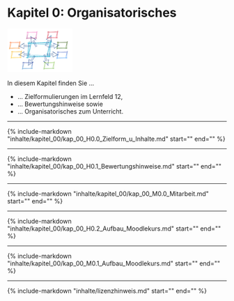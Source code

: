 # Kapitel 0: Organisatorisches

![Kapitelbild](bilder/kap_00_00_kapitelbild.png)

In diesem Kapitel finden Sie ...

- ... Zielformulierungen im Lernfeld 12,
- ... Bewertungshinweise sowie
- ... Organisatorisches zum Unterricht.

---

{%
   include-markdown "inhalte/kapitel_00/kap_00_H0.0_Zielform_u_Inhalte.md"
   start="<!--include-start-->"
   end="<!--include-end-->"
%}

---

{%
   include-markdown "inhalte/kapitel_00/kap_00_H0.1_Bewertungshinweise.md"
   start="<!--include-start-->"
   end="<!--include-end-->"
%}

---

{%
   include-markdown "inhalte/kapitel_00/kap_00_M0.0_Mitarbeit.md"
   start="<!--include-start-->"
   end="<!--include-end-->"
%}

---

{%
   include-markdown "inhalte/kapitel_00/kap_00_H0.2_Aufbau_Moodlekurs.md"
   start="<!--include-start-->"
   end="<!--include-end-->"
%}

---

{%
   include-markdown "inhalte/kapitel_00/kap_00_M0.1_Aufbau_Moodlekurs.md"
   start="<!--include-start-->"
   end="<!--include-end-->"
%}

---

{%
   include-markdown "inhalte/lizenzhinweis.md"
   start="<!--include-start-->"
   end="<!--include-end-->"
%}